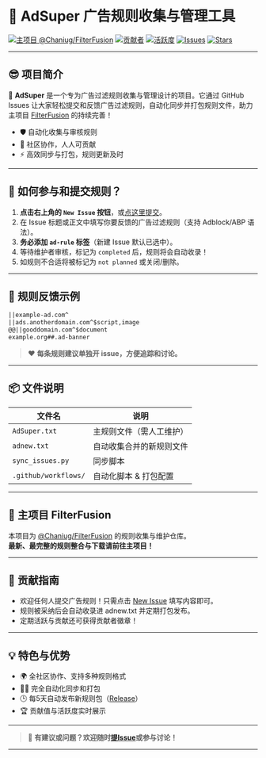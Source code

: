 # 🚀 AdSuper 广告规则收集与管理工具

[![主项目 @Chaniug/FilterFusion](https://img.shields.io/badge/Main%20Project-FilterFusion-blue?logo=github)](https://github.com/Chaniug/FilterFusion)
[![贡献者](https://img.shields.io/github/contributors/Chaniug/AdSuper)](https://github.com/Chaniug/AdSuper/graphs/contributors)
[![活跃度](https://img.shields.io/github/commit-activity/m/Chaniug/AdSuper)](https://github.com/Chaniug/AdSuper/commits/master)
[![Issues](https://img.shields.io/github/issues/Chaniug/AdSuper)](https://github.com/Chaniug/AdSuper/issues)
[![Stars](https://img.shields.io/github/stars/Chaniug/AdSuper?style=social)](https://github.com/Chaniug/AdSuper/stargazers)

---

## 😎 项目简介

🎯 **AdSuper** 是一个专为广告过滤规则收集与管理设计的项目。它通过 GitHub Issues 让大家轻松提交和反馈广告过滤规则，自动化同步并打包规则文件，助力主项目 [FilterFusion](https://github.com/Chaniug/FilterFusion) 的持续完善！

- 🛡️ 自动化收集与审核规则
- 🤝 社区协作，人人可贡献
- ⚡ 高效同步与打包，规则更新及时

---

## 📝 如何参与和提交规则？

1. **点击右上角的 `New Issue` 按钮**，或[点这里提交](https://github.com/Chaniug/AdSuper/issues/new?labels=ad-rule)。
2. 在 Issue 标题或正文中填写你要反馈的广告过滤规则（支持 Adblock/ABP 语法）。
3. **务必添加 `ad-rule` 标签**（新建 Issue 默认已选中）。
4. 等待维护者审核，标记为 `completed` 后，规则将会自动收录！
5. 如规则不合适将被标记为 `not planned` 或关闭/删除。

---

## 🧩 规则反馈示例

```txt
||example-ad.com^
||ads.anotherdomain.com^$script,image
@@||gooddomain.com^$document
example.org##.ad-banner
```

> ❤️ **每条规则建议单独开 issue，方便追踪和讨论。**

---

## 📦 文件说明

| 文件名              | 说明                       |
|---------------------|----------------------------|
| `AdSuper.txt`       | 主规则文件（需人工维护）   |
| `adnew.txt`         | 自动收集合并的新规则文件   |
| `sync_issues.py`    | 同步脚本                   |
| `.github/workflows/`| 自动化脚本 & 打包配置      |

---

## 🔗 主项目 FilterFusion

本项目为 [@Chaniug/FilterFusion](https://github.com/Chaniug/FilterFusion) 的规则收集与维护仓库。  
**最新、最完整的规则整合与下载请前往主项目！**

---

## 🤗 贡献指南

- 欢迎任何人提交广告规则！只需点击 [New Issue](https://github.com/Chaniug/AdSuper/issues/new?labels=ad-rule) 填写内容即可。
- 规则被采纳后会自动收录进 adnew.txt 并定期打包发布。
- 定期活跃与贡献还可获得贡献者徽章！

---

## 💡 特色与优势

- 🌍 全社区协作、支持多种规则格式
- 🧑‍💻 完全自动化同步和打包
- 🕒 每5天自动发布新规则包（[Release](https://github.com/Chaniug/AdSuper/releases)）
- 🏆 贡献值与活跃度实时展示

---

> 📢 **有建议或问题？欢迎随时[提Issue](https://github.com/Chaniug/AdSuper/issues)或参与讨论！**

---
